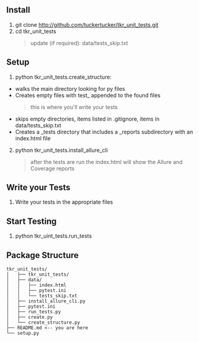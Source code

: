 ## Install
1. git clone http://github.com/tuckertucker/tkr_unit_tests.git
2. cd tkr_unit_tests
    > update (if required): data/tests_skip.txt

## Setup
1. python tkr_unit_tests.create_structure: 
- walks the main directory looking for py files
- Creates empty files with test_ appended to the found files
    > this is where you'll write your tests
- skips empty directories, items listed in .gitignore, items in data/tests_skip.txt
- Creates a _tests directory that includes a _reports subdirectory with an index.html file

2. python tkr_unit_tests.install_allure_cli
    > after the tests are run the index.html will show the Allure and Coverage reports

## Write your Tests
1. Write your tests in the appropriate files

## Start Testing
1. python tkr_uint_tests.run_tests

## Package Structure
```
tkr_unit_tests/
│   ├── tkr_unit_tests/
│   ├── data/
│   │   ├── index.html
│   │   ├── pytest.ini
│   │   └── tests_skip.txt
│   ├── install_allure_cli.py
│   ├── pytest.ini
│   ├── run_tests.py
│   ├── create.py
│   └── create_structure.py
├── README.md <-- you are here
└── setup.py
```